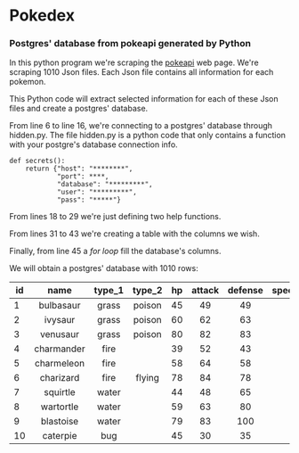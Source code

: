 # Pokedex
### Postgres' database from pokeapi generated by Python

In this python program we're scraping the [pokeapi](https://pokeapi.co/) web page.
We're scraping 1010 Json files. Each Json file contains all information for each pokemon.

This Python code will extract selected information for each of these Json files and create a postgres' database.

From line 6 to line 16, we're connecting to a postgres' database through hidden.py.
The file hidden.py is a python code that only contains a function with your postgre's database connection info.

```
def secrets(): 
    return {"host": "********",
            "port": ****,
            "database": "*********",
            "user": "*********",
            "pass": "*****"}
```

From lines 18 to 29 we're just defining two help functions.

From lines 31 to 43 we're creating a table with the columns we wish.

Finally, from line 45 a *for loop* fill the database's columns.

We will obtain a postgres' database with 1010 rows:

id | name       | type_1 | type_2 | hp | attack | defense | special_atack | special_defense | speed |
-- | :--------: | :----: | :----: | -- | :----: | :-----: | :-----------: | :-------------: | :---: |
1  | bulbasaur	| grass	 | poison |	45 |	49	| 49	  | 65	          | 65	            | 45    |
2  | ivysaur	| grass	 | poison |	60 |	62	| 63	  | 80	          | 80	            | 60    |
3  | venusaur	| grass	 | poison |	80 |	82	| 83	  | 100	          | 100	            | 80    |
4  | charmander	| fire	 |        | 39 |	52	| 43	  | 60	          | 50	            | 65    |
5  | charmeleon	| fire	 | 	      | 58 |	64	| 58	  | 80	          | 65	            | 80    |
6  | charizard	| fire	 | flying |	78 |	84	| 78	  | 109	          | 85	            | 100   |
7  | squirtle	| water	 | 	      | 44 |	48	| 65	  | 50	          | 64	            | 43    |
8  | wartortle	| water	 |        |	59 |	63	| 80	  | 65	          | 80	            | 58    |
9  | blastoise	| water	 |        |	79 |	83	| 100	  | 85	          | 105	            | 78    |
10 | caterpie	| bug	 | 	      | 45 |	30	| 35	  | 20	          | 20	            | 45    |
